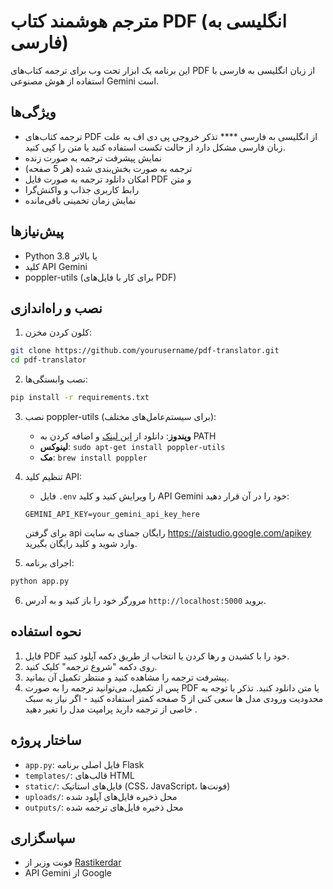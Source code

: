 # مترجم هوشمند کتاب PDF (انگلیسی به فارسی)

این برنامه یک ابزار تحت وب برای ترجمه کتاب‌های PDF از زبان انگلیسی به فارسی با استفاده از هوش مصنوعی Gemini است.

## ویژگی‌ها

- ترجمه کتاب‌های PDF از انگلیسی به فارسی **** تذکر خروجی پی دی اف به علت زبان فارسی مشکل دارد از حالت تکست استفاده کنید یا متن را کپی کنید.
- نمایش پیشرفت ترجمه به صورت زنده
- ترجمه به صورت بخش‌بندی شده (هر 5 صفحه)
- امکان دانلود ترجمه به صورت فایل PDF و متن
- رابط کاربری جذاب و واکنش‌گرا
- نمایش زمان تخمینی باقی‌مانده

## پیش‌نیازها

- Python 3.8 یا بالاتر
- کلید API Gemini
- poppler-utils (برای کار با فایل‌های PDF)

## نصب و راه‌اندازی

1. کلون کردن مخزن:
```bash
git clone https://github.com/yourusername/pdf-translator.git
cd pdf-translator
```

2. نصب وابستگی‌ها:
```bash
pip install -r requirements.txt
```

3. نصب poppler-utils (برای سیستم‌عامل‌های مختلف):

   - **ویندوز**: دانلود از [این لینک](https://github.com/oschwartz10612/poppler-windows/releases/) و اضافه کردن به PATH
   - **لینوکس**: `sudo apt-get install poppler-utils`
   - **مک**: `brew install poppler`

4. تنظیم کلید API:
   - فایل `.env` را ویرایش کنید و کلید API Gemini خود را در آن قرار دهید:
   ```
   GEMINI_API_KEY=your_gemini_api_key_here
   ```
   برای گرفتن api رایگان جمنای به سایت https://aistudio.google.com/apikey وارد شوید و کلید رایگان بگیرید.

5. اجرای برنامه:
```bash
python app.py
```

6. مرورگر خود را باز کنید و به آدرس `http://localhost:5000` بروید.

## نحوه استفاده

1. فایل PDF خود را با کشیدن و رها کردن یا انتخاب از طریق دکمه آپلود کنید.
2. روی دکمه "شروع ترجمه" کلیک کنید.
3. پیشرفت ترجمه را مشاهده کنید و منتظر تکمیل آن بمانید.
4. پس از تکمیل، می‌توانید ترجمه را به صورت PDF یا متن دانلود کنید.
   تذکر با توجه به محدودیت ورودی مدل ها سعی کنی از 5 صفحه کمتر استفاده کنید - اگر نیاز به سبک خاصی از ترجمه دارید پرامپت مدل را تغیر دهید .
   

## ساختار پروژه

- `app.py`: فایل اصلی برنامه Flask
- `templates/`: قالب‌های HTML
- `static/`: فایل‌های استاتیک (CSS، JavaScript، فونت‌ها)
- `uploads/`: محل ذخیره فایل‌های آپلود شده
- `outputs/`: محل ذخیره فایل‌های ترجمه شده



## سپاسگزاری

- فونت وزیر از [Rastikerdar](https://github.com/rastikerdar/vazirmatn)
- API Gemini از Google
